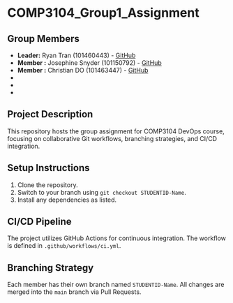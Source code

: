 # COMP3104_Group1_Assignment

## Group Members
- **Leader:** Ryan Tran (101460443) - [GitHub](https://github.com/ryanhihi)
- **Member :** Josephine Snyder (101150792) - [GitHub](https://github.com/Tacopocalyptic)
- **Member :** Christian DO (101463447) - [GitHub](https://github.com/CDo101463447)
- 
-
-

## Project Description
This repository hosts the group assignment for COMP3104 DevOps course, focusing on
collaborative Git workflows, branching strategies, and CI/CD integration.

## Setup Instructions
1. Clone the repository.
2. Switch to your branch using `git checkout STUDENTID-Name`.
3. Install any dependencies as listed.
## CI/CD Pipeline

The project utilizes GitHub Actions for continuous integration. The workflow is defined
in `.github/workflows/ci.yml`.

## Branching Strategy
Each member has their own branch named `STUDENTID-Name`. All changes are
merged into the `main` branch via Pull Requests.
